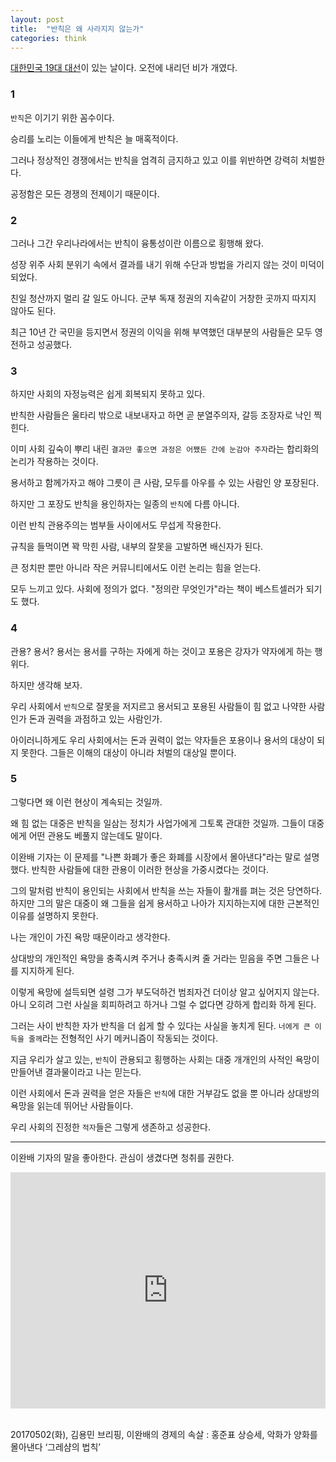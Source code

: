 ```yaml
---
layout: post
title:  "반칙은 왜 사라지지 않는가"
categories: think
---
```



[대한민국 19대 대선](https://namu.wiki/w/%EC%A0%9C19%EB%8C%80%20%EB%8C%80%ED%86%B5%EB%A0%B9%20%EC%84%A0%EA%B1%B0)이 있는 날이다. 오전에 내리던 비가 개였다. 


### 1

`반칙`은 이기기 위한 꼼수이다. 

승리를 노리는 이들에게 반칙은 늘 매혹적이다. 

그러나 정상적인 경쟁에서는 반칙을 엄격히 금지하고 있고 이를 위반하면 강력히 처벌한다. 

공정함은 모든 경쟁의 전제이기 때문이다. 


### 2

그러나 그간 우리나라에서는 반칙이 융통성이란 이름으로 횡행해 왔다. 

성장 위주 사회 분위기 속에서 결과를 내기 위해 수단과 방법을 가리지 않는 것이 미덕이 되었다. 

친일 청산까지 멀리 갈 일도 아니다. 군부 독재 정권의 지속같이 거창한 곳까지 따지지 않아도 된다. 

최근 10년 간 국민을 등지면서 정권의 이익을 위해 부역했던 대부분의 사람들은 모두 영전하고 성공했다. 


### 3

하지만 사회의 자정능력은 쉽게 회복되지 못하고 있다. 

반칙한 사람들은 울타리 밖으로 내보내자고 하면 곧 분열주의자, 갈등 조장자로 낙인 찍힌다. 

이미 사회 깊숙이 뿌리 내린 `결과만 좋으면 과정은 어쨌든 간에 눈감아 주자`라는 합리화의 논리가 작용하는 것이다. 

용서하고 함께가자고 해야 그릇이 큰 사람, 모두를 아우를 수 있는 사람인 양 포장된다. 

하지만 그 포장도 반칙을 용인하자는 일종의 `반칙`에 다름 아니다. 

이런 반칙 관용주의는 범부들 사이에서도 무섭게 작용한다. 

규칙을 들먹이면 꽉 막힌 사람, 내부의 잘못을 고발하면 배신자가 된다. 

큰 정치판 뿐만 아니라 작은 커뮤니티에서도 이런 논리는 힘을 얻는다. 

모두 느끼고 있다. 사회에 정의가 없다. "정의란 무엇인가"라는 책이 베스트셀러가 되기도 했다.


### 4

관용? 용서? 용서는 용서를 구하는 자에게 하는 것이고 포용은 강자가 약자에게 하는 행위다. 

하지만 생각해 보자. 

우리 사회에서 `반칙`으로 잘못을 저지르고 용서되고 포용된 사람들이 힘 없고 나약한 사람인가 돈과 권력을 과점하고 있는 사람인가. 

아이러니하게도 우리 사회에서는 돈과 권력이 없는 약자들은 포용이나 용서의 대상이 되지 못한다. 그들은 이해의 대상이 아니라 처벌의 대상일 뿐이다. 


### 5

그렇다면 왜 이런 현상이 계속되는 것일까.  

왜 힘 없는 대중은 반칙을 일삼는 정치가 사업가에게 그토록 관대한 것일까. 그들이 대중에게 어떤 관용도 베풀지 않는데도 말이다. 

이완배 기자는 이 문제를 "나쁜 화폐가 좋은 화폐를 시장에서 몰아낸다"라는 말로 설명했다. 반칙한 사람들에 대한 관용이 이러한 현상을 가중시켰다는 것이다. 

그의 말처럼 반칙이 용인되는 사회에서 반칙을 쓰는 자들이 활개를 펴는 것은 당연하다. 하지만 그의 말은 대중이 왜 그들을 쉽게 용서하고 나아가 지지하는지에 대한 근본적인 이유를 설명하지 못한다. 

나는 개인이 가진 욕망 때문이라고 생각한다. 

상대방의 개인적인 욕망을 충족시켜 주거나 충족시켜 줄 거라는 믿음을 주면 그들은 나를 지지하게 된다. 

이렇게 욕망에 설득되면 설령 그가 부도덕하건 범죄자건 더이상 알고 싶어지지 않는다. 아니 오히려 그런 사실을 회피하려고 하거나 그럴 수 없다면 강하게 합리화 하게 된다. 

그러는 사이 반칙한 자가 반칙을 더 쉽게 할 수 있다는 사실을 놓치게 된다. `너에게 큰 이득을 줄께`라는 전형적인 사기 메커니즘이 작동되는 것이다. 

지금 우리가 살고 있는, `반칙`이 관용되고 횡행하는 사회는 대중 개개인의 사적인 욕망이 만들어낸 결과물이라고 나는 믿는다. 

이런 사회에서 돈과 권력을 얻은 자들은 `반칙`에 대한 거부감도 없을 뿐 아니라 상대방의 욕망을 읽는데 뛰어난 사람들이다. 

우리 사회의 진정한 `적자`들은 그렇게 생존하고 성공한다.


***

이완배 기자의 말을 좋아한다. 관심이 생겼다면 청취를 권한다. 

<div style="position:relative;height:0;padding-bottom:75.0%"><iframe src="https://www.youtube.com/embed/d1_EvBHfoPA?ecver=2" width="480" height="360" frameborder="0" style="position:absolute;width:100%;height:100%;left:0" allowfullscreen></iframe></div>

<br> 

20170502(화), 김용민 브리핑, 이완배의 경제의 속살 : 홍준표 상승세, 악화가 양화를 몰아낸다 ‘그레샴의 법칙’
